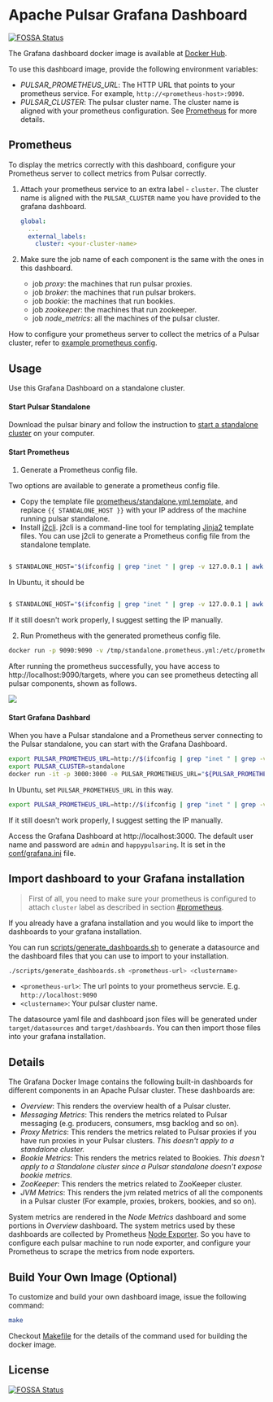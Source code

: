 # Apache Pulsar Grafana Dashboard
[![FOSSA Status](https://app.fossa.io/api/projects/git%2Bgithub.com%2Fstreamnative%2Fapache-pulsar-grafana-dashboard.svg?type=shield)](https://app.fossa.io/projects/git%2Bgithub.com%2Fstreamnative%2Fapache-pulsar-grafana-dashboard?ref=badge_shield)


The Grafana dashboard docker image is available at
[Docker Hub](https://hub.docker.com/r/streamnative/apache-pulsar-grafana-dashboard).

To use this dashboard image, provide the following environment variables: 

- *PULSAR_PROMETHEUS_URL*: The HTTP URL that points to your prometheus service. For example, `http://<prometheus-host>:9090`.
- *PULSAR_CLUSTER*: The pulsar cluster name. The cluster name is aligned with your prometheus configuration.
  See [Prometheus](#prometheus) for more details.

## Prometheus

To display the metrics correctly with this dashboard, configure your Prometheus server to collect metrics from Pulsar correctly.

1. Attach your prometheus service to an extra label - `cluster`. The cluster name is aligned with the `PULSAR_CLUSTER` name you have provided to the grafana dashboard.
   ```yaml
   global:
     ...
     external_labels:
       cluster: <your-cluster-name>
   ```

2. Make sure the job name of each component is the same with the ones in this dashboard.
   - job *proxy*: the machines that run pulsar proxies.
   - job *broker*: the machines that run pulsar brokers.
   - job *bookie*: the machines that run bookies.
   - job *zookeeper*: the machines that run zookeeper.
   - job *node_metrics*: all the machines of the pulsar cluster.

How to configure your prometheus server to collect the metrics of a Pulsar cluster, refer to [example prometheus config](prometheus/cluster.yml.template).

## Usage

Use this Grafana Dashboard on a standalone cluster.

#### Start Pulsar Standalone

Download the pulsar binary and follow the instruction to
[start a standalone cluster](http://pulsar.apache.org/docs/en/standalone/) on your computer.

#### Start Prometheus

1. Generate a Prometheus config file.

Two options are available to generate a prometheus config file.
- Copy the template file [prometheus/standalone.yml.template](prometheus/standalone.yml.template), and replace `{{ STANDALONE_HOST }}` with your IP address of the machine running pulsar standalone.
- Install [j2cli](https://github.com/kolypto/j2cli). j2cli is a command-line tool for templating [Jinja2](http://jinja.pocoo.org/docs/)
template files. You can use j2cli to generate a Prometheus config file from the standalone template.

```bash

$ STANDALONE_HOST="$(ifconfig | grep "inet " | grep -v 127.0.0.1 | awk '{ print $2 }')" j2 prometheus/standalone.yml.template > /tmp/standalone.prometheus.yml

```

In Ubuntu, it should be
```bash

$ STANDALONE_HOST="$(ifconfig | grep "inet " | grep -v 127.0.0.1 | awk '{ print $2 }' | awk -F ':' '{ print $2 }' | awk 'NR==2')" j2 prometheus/standalone.yml.template > /tmp/standalone.prometheus.yml

```

If it still doesn't work properly, I suggest setting the IP manually.


2. Run Prometheus with the generated prometheus config file.


```bash
docker run -p 9090:9090 -v /tmp/standalone.prometheus.yml:/etc/prometheus/prometheus.yml prom/prometheus
```

After running the prometheus successfully, you have access to http://localhost:9090/targets, where you can see prometheus detecting all pulsar components, shown as follows.

![](images/prometheus-targets.png?raw=true)

#### Start Grafana Dashbard

When you have a Pulsar standalone and a Prometheus server connecting to the Pulsar standalone, you can start with the Grafana Dashboard.

```bash
export PULSAR_PROMETHEUS_URL=http://$(ifconfig | grep "inet " | grep -v 127.0.0.1 | awk '{ print $2 }'):9090
export PULSAR_CLUSTER=standalone
docker run -it -p 3000:3000 -e PULSAR_PROMETHEUS_URL="${PULSAR_PROMETHEUS_URL}" -e PULSAR_CLUSTER="${PULSAR_CLUSTER}" streamnative/apache-pulsar-grafana-dashboard:latest 
```

In Ubuntu, set `PULSAR_PROMETHEUS_URL` in this way.

```bash
export PULSAR_PROMETHEUS_URL=http://$(ifconfig | grep "inet " | grep -v 127.0.0.1 | awk '{ print $2 }' | awk -F ':' '{ print $2 }' | awk 'NR==2'):9090
```

If it still doesn't work properly, I suggest setting the IP manually.  

Access the Grafana Dashboard at http://localhost:3000.
The default user name and password are `admin` and `happypulsaring`. It is set in the [conf/grafana.ini](conf/grafana.ini) file.

## Import dashboard to your Grafana installation

> First of all, you need to make sure your prometheus is configured to attach `cluster`
> label as described in section [#prometheus](#prometheus).

If you already have a grafana installation and you would like to import the dashboards to your grafana installation.

You can run [scripts/generate_dashboards.sh](scripts/generate_dashboards.sh) to generate a datasource and
the dashboard files that you can use to import to your installation.

```bash
./scripts/generate_dashboards.sh <prometheus-url> <clustername>
```

- `<prometheus-url>`: The url points to your prometheus servcie. E.g. `http://localhost:9090`
- `<clustername>`: Your pulsar cluster name.

The datasource yaml file and dashboard json files will be generated under `target/datasources` and `target/dashboards`.
You can then import those files into your grafana installation.

## Details

The Grafana Docker Image contains the following built-in dashboards for different components in an Apache Pulsar cluster.
These dashboards are:

- *Overview*: This renders the overview health of a Pulsar cluster.
- *Messaging Metrics*: This renders the metrics related to Pulsar messaging (e.g. producers, consumers, msg backlog and so on).
- *Proxy Metrics*: This renders the metrics related to Pulsar proxies if you have run proxies in your Pulsar clusters. _This doesn't apply to a standalone cluster._
- *Bookie Metrics*: This renders the metrics related to Bookies. _This doesn't apply to a Standalone cluster since a Pulsar standalone doesn't expose bookie metrics._
- *ZooKeeper*: This renders the metrics related to ZooKeeper cluster.
- *JVM Metrics*: This renders the jvm related metrics of all the components in a Pulsar cluster (For example, proxies, brokers, bookies, and so on).

System metrics are rendered in the *Node Metrics* dashboard and some portions in *Overview* dashboard.<!--what's the meaning?-->
The system metrics used by these dashboards are collected by Prometheus [Node Exporter](https://github.com/prometheus/node_exporter).
So you have to configure each pulsar machine to run node exporter, and configure your Prometheus to scrape the metrics from node exporters.

## Build Your Own Image (Optional)

To customize and build your own dashboard image, issue the following command:

```bash
make
```

Checkout [Makefile](Makefile) for the details of the command used for building the docker image.


## License
[![FOSSA Status](https://app.fossa.io/api/projects/git%2Bgithub.com%2Fstreamnative%2Fapache-pulsar-grafana-dashboard.svg?type=large)](https://app.fossa.io/projects/git%2Bgithub.com%2Fstreamnative%2Fapache-pulsar-grafana-dashboard?ref=badge_large)
